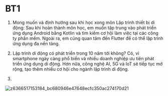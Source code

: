 # BT1

1. Mong muốn và định hướng sau khi học xong môn Lập trình thiết bị di động: Sau khi hoàn thành môn học, em muốn tập trung vào phát triển ứng dụng Android bằng Kotlin và tìm kiếm cơ hội làm việc tại các công ty phần mềm. Ngoài ra, em cũng quan tâm đến Flutter để có thể lập trình ứng dụng đa nền tảng.

2. Lập trình di động có phát triển trong 10 năm tới không? Có, vì smartphone ngày càng phổ biến và nhiều doanh nghiệp ưu tiên phát triển ứng dụng di động. Hơn nữa, công nghệ AI, 5G và IoT sẽ tiếp tục mở rộng, tạo thêm nhiều cơ hội cho ngành lập trình di động.

3.
![z6366517153184_bc680946e47648ecfc350ac274170d21](https://github.com/user-attachments/assets/71c98818-bcdb-4cbc-8844-741e180cd8ed)
